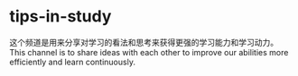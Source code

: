 # tips-in-study
这个频道是用来分享对学习的看法和思考来获得更强的学习能力和学习动力。This channel is to share ideas with each other to improve our abilities more efficiently and learn continuously.
